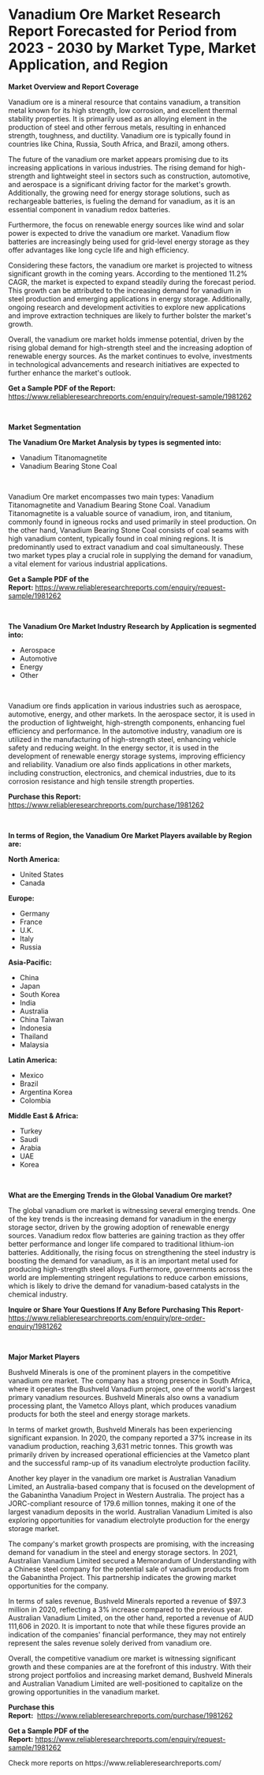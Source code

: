 <p><h1>Vanadium Ore Market Research Report Forecasted for Period from 2023 -  2030 by Market Type, Market Application, and Region</h1></p><p><strong>Market Overview and Report Coverage</strong></p>
<p><p>Vanadium ore is a mineral resource that contains vanadium, a transition metal known for its high strength, low corrosion, and excellent thermal stability properties. It is primarily used as an alloying element in the production of steel and other ferrous metals, resulting in enhanced strength, toughness, and ductility. Vanadium ore is typically found in countries like China, Russia, South Africa, and Brazil, among others.</p><p>The future of the vanadium ore market appears promising due to its increasing applications in various industries. The rising demand for high-strength and lightweight steel in sectors such as construction, automotive, and aerospace is a significant driving factor for the market's growth. Additionally, the growing need for energy storage solutions, such as rechargeable batteries, is fueling the demand for vanadium, as it is an essential component in vanadium redox batteries.</p><p>Furthermore, the focus on renewable energy sources like wind and solar power is expected to drive the vanadium ore market. Vanadium flow batteries are increasingly being used for grid-level energy storage as they offer advantages like long cycle life and high efficiency.</p><p>Considering these factors, the vanadium ore market is projected to witness significant growth in the coming years. According to the mentioned 11.2% CAGR, the market is expected to expand steadily during the forecast period. This growth can be attributed to the increasing demand for vanadium in steel production and emerging applications in energy storage. Additionally, ongoing research and development activities to explore new applications and improve extraction techniques are likely to further bolster the market's growth.</p><p>Overall, the vanadium ore market holds immense potential, driven by the rising global demand for high-strength steel and the increasing adoption of renewable energy sources. As the market continues to evolve, investments in technological advancements and research initiatives are expected to further enhance the market's outlook.</p></p>
<p><strong>Get a Sample PDF of the Report:</strong> <a href="https://www.reliableresearchreports.com/enquiry/request-sample/1981262">https://www.reliableresearchreports.com/enquiry/request-sample/1981262</a></p>
<p>&nbsp;</p>
<p><strong>Market Segmentation</strong></p>
<p><strong>The Vanadium Ore Market Analysis by types is segmented into:</strong></p>
<p><ul><li>Vanadium Titanomagnetite</li><li>Vanadium Bearing Stone Coal</li></ul></p>
<p>&nbsp;</p>
<p><p>Vanadium Ore market encompasses two main types: Vanadium Titanomagnetite and Vanadium Bearing Stone Coal. Vanadium Titanomagnetite is a valuable source of vanadium, iron, and titanium, commonly found in igneous rocks and used primarily in steel production. On the other hand, Vanadium Bearing Stone Coal consists of coal seams with high vanadium content, typically found in coal mining regions. It is predominantly used to extract vanadium and coal simultaneously. These two market types play a crucial role in supplying the demand for vanadium, a vital element for various industrial applications.</p></p>
<p><strong>Get a Sample PDF of the Report:</strong>&nbsp;<a href="https://www.reliableresearchreports.com/enquiry/request-sample/1981262">https://www.reliableresearchreports.com/enquiry/request-sample/1981262</a></p>
<p>&nbsp;</p>
<p><strong>The Vanadium Ore Market Industry Research by Application is segmented into:</strong></p>
<p><ul><li>Aerospace</li><li>Automotive</li><li>Energy</li><li>Other</li></ul></p>
<p>&nbsp;</p>
<p><p>Vanadium ore finds application in various industries such as aerospace, automotive, energy, and other markets. In the aerospace sector, it is used in the production of lightweight, high-strength components, enhancing fuel efficiency and performance. In the automotive industry, vanadium ore is utilized in the manufacturing of high-strength steel, enhancing vehicle safety and reducing weight. In the energy sector, it is used in the development of renewable energy storage systems, improving efficiency and reliability. Vanadium ore also finds applications in other markets, including construction, electronics, and chemical industries, due to its corrosion resistance and high tensile strength properties.</p></p>
<p><strong>Purchase this Report:</strong>&nbsp; <a href="https://www.reliableresearchreports.com/purchase/1981262">https://www.reliableresearchreports.com/purchase/1981262</a></p>
<p>&nbsp;</p>
<p><strong>In terms of Region, the Vanadium Ore Market Players available by Region are:</strong></p>
<p>
    <p> <strong> North America: </strong>
        <ul>
            <li>United States</li>
            <li>Canada</li>
        </ul>
        </p> 
    <p> <strong> Europe: </strong>
        <ul>
            <li>Germany</li>
            <li>France</li>
            <li>U.K.</li>
            <li>Italy</li>
            <li>Russia</li>
        </ul>
        </p> 
    <p> <strong> Asia-Pacific: </strong>
        <ul>
            <li>China</li>
            <li>Japan</li>
            <li>South Korea</li>
            <li>India</li>
            <li>Australia</li>
            <li>China Taiwan</li>
            <li>Indonesia</li>
            <li>Thailand</li>
            <li>Malaysia</li>
        </ul>
        </p> 
    <p> <strong> Latin America: </strong>
        <ul>
            <li>Mexico</li>
            <li>Brazil</li>
            <li>Argentina Korea</li>
            <li>Colombia</li>
        </ul>
        </p> 
    <p> <strong> Middle East & Africa: </strong>
        <ul>
            <li>Turkey</li>
            <li>Saudi</li>
            <li>Arabia</li>
            <li>UAE</li>
            <li>Korea</li>
        </ul>
    </p>
    </p>
<p>&nbsp;</p>
<p><strong>What are the Emerging Trends in the Global Vanadium Ore market?</strong></p>
<p><p>The global vanadium ore market is witnessing several emerging trends. One of the key trends is the increasing demand for vanadium in the energy storage sector, driven by the growing adoption of renewable energy sources. Vanadium redox flow batteries are gaining traction as they offer better performance and longer life compared to traditional lithium-ion batteries. Additionally, the rising focus on strengthening the steel industry is boosting the demand for vanadium, as it is an important metal used for producing high-strength steel alloys. Furthermore, governments across the world are implementing stringent regulations to reduce carbon emissions, which is likely to drive the demand for vanadium-based catalysts in the chemical industry.</p></p>
<p><strong>Inquire or Share Your Questions If Any Before Purchasing This Report</strong>- <a href="https://www.reliableresearchreports.com/enquiry/pre-order-enquiry/1981262">https://www.reliableresearchreports.com/enquiry/pre-order-enquiry/1981262</a></p>
<p>&nbsp;</p>
<p><strong>Major Market Players</strong></p>
<p><p>Bushveld Minerals is one of the prominent players in the competitive vanadium ore market. The company has a strong presence in South Africa, where it operates the Bushveld Vanadium project, one of the world's largest primary vanadium resources. Bushveld Minerals also owns a vanadium processing plant, the Vametco Alloys plant, which produces vanadium products for both the steel and energy storage markets.</p><p>In terms of market growth, Bushveld Minerals has been experiencing significant expansion. In 2020, the company reported a 37% increase in its vanadium production, reaching 3,631 metric tonnes. This growth was primarily driven by increased operational efficiencies at the Vametco plant and the successful ramp-up of its vanadium electrolyte production facility.</p><p>Another key player in the vanadium ore market is Australian Vanadium Limited, an Australia-based company that is focused on the development of the Gabanintha Vanadium Project in Western Australia. The project has a JORC-compliant resource of 179.6 million tonnes, making it one of the largest vanadium deposits in the world. Australian Vanadium Limited is also exploring opportunities for vanadium electrolyte production for the energy storage market.</p><p>The company's market growth prospects are promising, with the increasing demand for vanadium in the steel and energy storage sectors. In 2021, Australian Vanadium Limited secured a Memorandum of Understanding with a Chinese steel company for the potential sale of vanadium products from the Gabanintha Project. This partnership indicates the growing market opportunities for the company.</p><p>In terms of sales revenue, Bushveld Minerals reported a revenue of $97.3 million in 2020, reflecting a 3% increase compared to the previous year. Australian Vanadium Limited, on the other hand, reported a revenue of AUD 111,606 in 2020. It is important to note that while these figures provide an indication of the companies' financial performance, they may not entirely represent the sales revenue solely derived from vanadium ore.</p><p>Overall, the competitive vanadium ore market is witnessing significant growth and these companies are at the forefront of this industry. With their strong project portfolios and increasing market demand, Bushveld Minerals and Australian Vanadium Limited are well-positioned to capitalize on the growing opportunities in the vanadium market.</p></p>
<p><strong>Purchase this Report:</strong>&nbsp;&nbsp;<a href="https://www.reliableresearchreports.com/purchase/1981262">https://www.reliableresearchreports.com/purchase/1981262</a></p>
<p></p>
<p><strong>Get a Sample PDF of the Report:</strong>&nbsp;<a href="https://www.reliableresearchreports.com/enquiry/request-sample/1981262">https://www.reliableresearchreports.com/enquiry/request-sample/1981262</a></p>
<p>Check more reports on https://www.reliableresearchreports.com/</p>